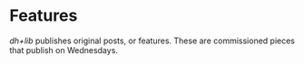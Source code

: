 # Features

*dh+lib* publishes original posts, or features. These are commissioned pieces that publish on Wednesdays.